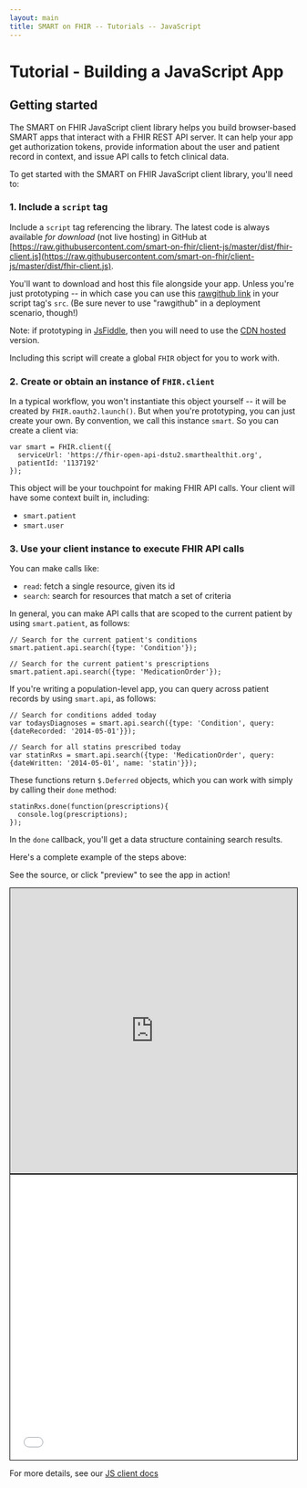 ```yaml
---
layout: main
title: SMART on FHIR -- Tutorials -- JavaScript
---
```


# Tutorial - Building a JavaScript App

## Getting started

The SMART on FHIR JavaScript client library helps you build browser-based SMART
apps that interact with a FHIR REST API server. It can help your app get
authorization tokens, provide information about the user and patient record in
context, and issue API calls to fetch clinical data.

To get started with the SMART on FHIR JavaScript client library, you'll need to:

### 1. Include a `script` tag

Include a `script` tag referencing the library. The latest code is always
available *for download* (not live hosting) in GitHub at
[https://raw.githubusercontent.com/smart-on-fhir/client-js/master/dist/fhir-client.js](https://raw.githubusercontent.com/smart-on-fhir/client-js/master/dist/fhir-client.js).

You'll want to download and host this file alongside your app. Unless you're
just prototyping -- in which case you can use this [rawgithub
link](https://rawgithub.com/smart-on-fhir/client-js/master/dist/fhir-client.js)
in your script tag's `src`. (Be sure never to use "rawgithub" in a deployment scenario, though!)

Note: if prototyping in [JsFiddle](https://jsfiddle.net), then you will need to use the [CDN hosted](https://cdn.rawgit.com/smart-on-fhir/client-js/v0.1.8/dist/fhir-client.js) version.

Including this script will create a global `FHIR` object for you to work with.

### 2. Create or obtain an instance of `FHIR.client`

In a typical workflow, you won't instantiate this object yourself -- it will
be created by `FHIR.oauth2.launch()`. But when you're prototyping, you can just
create your own. By convention, we call this instance `smart`. So you can
create a client via:

```
var smart = FHIR.client({
  serviceUrl: 'https://fhir-open-api-dstu2.smarthealthit.org',
  patientId: '1137192'
});
```

This object will be your touchpoint for making FHIR API calls. Your client
will have some context built in, including:

* `smart.patient`
* `smart.user`

### 3. Use your client instance to execute FHIR API calls

You can make calls like:

* `read`: fetch a single resource, given its id
* `search`: search for resources that match a set of criteria

In general, you can make API calls that are scoped to the current patient by
using `smart.patient`, as follows:

```
// Search for the current patient's conditions
smart.patient.api.search({type: 'Condition'});

// Search for the current patient's prescriptions
smart.patient.api.search({type: 'MedicationOrder'});
```

If you're writing a population-level app, you can query across patient records
by using `smart.api`, as follows:

```
// Search for conditions added today
var todaysDiagnoses = smart.api.search({type: 'Condition', query: {dateRecorded: '2014-05-01'}});

// Search for all statins prescribed today
var statinRxs = smart.api.search({type: 'MedicationOrder', query: {dateWritten: '2014-05-01', name: 'statin'}});
```

These functions return `$.Deferred` objects, which you can work with simply by
calling their `done` method:

```
statinRxs.done(function(prescriptions){
  console.log(prescriptions);
});
```

In the `done` callback, you'll get a data structure containing search results.

Here's a complete example of the steps above:

See the source, or click "preview" to see the app in action!

<iframe
  style="border: 1px solid black"
  src="http://embed.plnkr.co/2trWrdsk4mFWyIlWhK5N/get-data.js"
  width="100%" height="500px"></iframe>

<iframe 
    style="border: 1px solid black"
    width="100%" height="500px"
    src="//jsfiddle.net/atd0tebj/embedded/"></iframe>

For more details, see our [JS client docs](../../clients/javascript)
